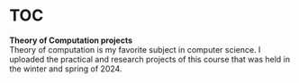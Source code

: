 # TOC
**Theory of Computation projects**<br />
Theory of computation is my favorite subject in computer science. I uploaded the practical and research projects of this course that was held in the winter and spring of 2024.


